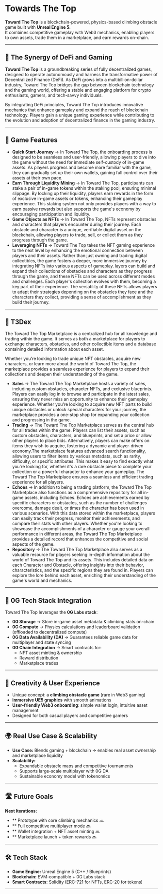 # Towards The Top

**Toward The Top** is a blockchain-powered, physics-based climbing obstacle game built with **Unreal Engine 5**.  
It combines competitive gameplay with Web3 mechanics, enabling players to own assets, trade them in a marketplace, and earn rewards on-chain.

---

## 🔗 The Synergy of DeFi and Gaming 
**Toward The Top** is a groundbreaking series of fully decentralized games, designed to operate autonomously and harness the transformative power of Decentralized Finance (DeFi). As DeFi grows into a multibillion-dollar industry, Toward The Top bridges the gap between blockchain technology and the gaming world, offering a stable and engaging platform for crypto enthusiasts, gamers, and tech-savvy individuals.

By integrating DeFi principles, Toward The Top introduces innovative mechanics that enhance gameplay and expand the reach of blockchain technology. Players gain a unique gaming experience while contributing to the evolution and adoption of decentralized finance in the gaming industry.

---

## 🔗 Game Features

- **Quick Start Journey** → In Toward The Top, the onboarding process is designed to be seamless and user-friendly, allowing players to dive into the game without the need for immediate self-custody of in-game assets. As players progress and become more familiar with the game, they can gradually set up their own wallets, gaining full control over their assets at their own pace.
- **Earn Through Liquidity Mining** → In Toward The Top, participants can stake a pair of in-game tokens within the staking pool, ensuring minimal slippage. By locking up their liquidity, players earn rewards in the form of exclusive in-game assets or tokens, enhancing their gameplay experience. This staking system not only provides players with a way to earn passive rewards but also supports the game's economy by encouraging participation and liquidity.
- **Game Objects as NFTs** → In Toward The Top, NFTs represent obstacles and characters that players encounter during their journey. Each obstacle and character is a unique, verifiable digital asset on the blockchain, allowing players to trade, sell, or collect them as they progress through the game.
- **Leveraging NFTs** → Toward The Top takes the NFT gaming experience to the next level by enhancing the emotional connection between players and their assets. Rather than just owning and trading digital collectibles, the game fosters a deeper, more immersive journey by integrating NFTs into various aspects of gameplay. layers can build and expand their collections of obstacles and characters as they progress through the game, and these NFTs can be used across different modes and challenges. Each player's collection evolves with them, becoming a key part of their experience. The versatility of these NFTs allows players to adapt their strategies depending on the obstacles they face and the characters they collect, providing a sense of accomplishment as they build their journey.
  
---

## 🔗 T3Dex
The Toward The Top Marketplace is a centralized hub for all knowledge and trading within the game. It serves as both a marketplace for players to exchange characters, obstacles, and other collectible items and a database containing detailed information about each asset.

Whether you're looking to trade unique NFT obstacles, acquire new characters, or learn more about the world of Toward The Top, the marketplace provides a seamless experience for players to expand their collections and deepen their understanding of the game.


- **Sales** → The Toward The Top Marketplace hosts a variety of sales, including custom obstacles, character NFTs, and exclusive blueprints. Players can easily log in to browse and participate in the latest sales, ensuring they never miss an opportunity to enhance their gameplay experience. Whether you're looking to acquire new NFT parts to build unique obstacles or unlock special characters for your journey, the marketplace provides a one-stop shop for expanding your collection and progressing in the game.
- **Trading** → The Toward The Top Marketplace serves as the central hub for all trades within the game. Players can list their assets, such as custom obstacles, characters, and blueprints, and set a price or allow other players to place bids. Alternatively, players can make offers on items they wish to acquire, fostering a dynamic and player-driven economy.The marketplace features advanced search functionality, allowing users to filter items by various metadata, such as rarity, difficulty, or specific attributes. This makes it easy to find exactly what you're looking for, whether it's a rare obstacle piece to complete your collection or a powerful character to enhance your gameplay. The Toward The Top Marketplace ensures a seamless and efficient trading experience for all players.
- **Echoes** → In addition to being a trading platform, the Toward The Top Marketplace also functions as a comprehensive repository for all in-game assets, including Echoes. Echoes are achievements earned by specific characters or obstacles, such as the number of challenges overcome, damage dealt, or times the character has been used in various scenarios. With this data stored within the marketplace, players can easily track their progress, monitor their achievements, and compare their stats with other players. Whether you're looking to showcase the accomplishments of a character or gauge your overall performance in different areas, the Toward The Top Marketplace provides a detailed record that enhances the competitive and social aspects of the game.
- **Repository** → The Toward The Top Marketplace also serves as a valuable resource for players seeking in-depth information about the world of Toward The Top and its assets. This includes detailed data on each Character and Obstacle, offering insights into their behavior, characteristics, and the specific regions they are found in. Players can explore the lore behind each asset, enriching their understanding of the game's world and mechanics.

---

## 🔗 0G Tech Stack Integration 
Toward The Top leverages the **0G Labs stack**:
- **0G Storage** → Store in-game asset metadata & climbing stats on-chain  
- **0G Compute** → Physics calculations and leaderboard validation (offloaded to decentralized compute)  
- **0G Data Availability (DA)** → Guarantees reliable game data for multiplayer and state syncing  
- **0G Chain Integration** → Smart contracts for:
  - NFT asset minting & ownership  
  - Reward distribution  
  - Marketplace trades  

---

## 🎨 Creativity & User Experience 
- Unique concept: a **climbing obstacle game** (rare in Web3 gaming)  
- **Immersive UE5 graphics** with smooth animations  
- **User-friendly Web3 onboarding**: simple wallet login, intuitive asset management  
- Designed for both casual players and competitive gamers  

---

## 🌍 Real Use Case & Scalability 
- **Use Case:** Blends gaming + blockchain → enables real asset ownership and marketplace liquidity  
- **Scalability:**  
  - Expandable obstacle maps and competitive tournaments  
  - Supports large-scale multiplayer with 0G DA  
  - Sustainable economy model with tokenomics  

---

## 🛣 Future Goals 
**Next Iterations:**
- ** Prototype with core climbing mechanics 🔜  
- ** Full competitive multiplayer mode 🔜 
- ** Wallet integration + NFT asset minting 🔜   
- ** Marketplace launch + token rewards 🔜  

---

## 🛠 Tech Stack
- **Game Engine:** Unreal Engine 5 (C++ / Blueprints)  
- **Blockchain:** EVM-compatible + 0G Labs stack  
- **Smart Contracts:** Solidity (ERC-721 for NFTs, ERC-20 for tokens)  

---
